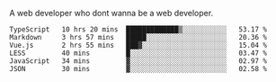 A web developer who dont wanna be a web developer.

<!--START_SECTION:waka-->

```text
TypeScript   10 hrs 20 mins  █████████████▒░░░░░░░░░░░   53.17 %
Markdown     3 hrs 57 mins   █████░░░░░░░░░░░░░░░░░░░░   20.36 %
Vue.js       2 hrs 55 mins   ███▓░░░░░░░░░░░░░░░░░░░░░   15.04 %
LESS         40 mins         █░░░░░░░░░░░░░░░░░░░░░░░░   03.47 %
JavaScript   34 mins         ▓░░░░░░░░░░░░░░░░░░░░░░░░   02.97 %
JSON         30 mins         ▓░░░░░░░░░░░░░░░░░░░░░░░░   02.58 %
```

<!--END_SECTION:waka-->
